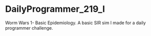 # DailyProgrammer_219_I
Worm Wars 1- Basic Epidemiology. A basic SIR sim I made for a daily programmer challenge.
